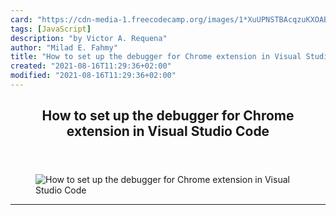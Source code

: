 ```yaml
---
card: "https://cdn-media-1.freecodecamp.org/images/1*XuUPNSTBAcqzuKXOABL-_w.png"
tags: [JavaScript]
description: "by Victor A. Requena"
author: "Milad E. Fahmy"
title: "How to set up the debugger for Chrome extension in Visual Studio Code"
created: "2021-08-16T11:29:36+02:00"
modified: "2021-08-16T11:29:36+02:00"
---
```

<div class="site-wrapper">
<main id="site-main" class="site-main outer">
<div class="inner">
<article class="post-full post tag-javascript tag-debugging tag-tech tag-technology tag-programming ">
<header class="post-full-header">
<h1 class="post-full-title">How to set up the debugger for Chrome extension in Visual Studio Code</h1>
</header>
<figure class="post-full-image">
<picture>
<source media="(max-width: 700px)" sizes="1px" srcset="data:image/gif;base64,R0lGODlhAQABAIAAAAAAAP///yH5BAEAAAAALAAAAAABAAEAAAIBRAA7 1w">
<source media="(min-width: 701px)" sizes="(max-width: 800px) 400px,
(max-width: 1170px) 700px,
1400px" srcset="https://cdn-media-1.freecodecamp.org/images/1*XuUPNSTBAcqzuKXOABL-_w.png 300w,
https://cdn-media-1.freecodecamp.org/images/1*XuUPNSTBAcqzuKXOABL-_w.png 600w,
https://cdn-media-1.freecodecamp.org/images/1*XuUPNSTBAcqzuKXOABL-_w.png 1000w,
https://cdn-media-1.freecodecamp.org/images/1*XuUPNSTBAcqzuKXOABL-_w.png 2000w">
<img onerror="this.style.display='none'" src="https://cdn-media-1.freecodecamp.org/images/1*XuUPNSTBAcqzuKXOABL-_w.png" alt="How to set up the debugger for Chrome extension in Visual Studio Code">
</picture>
</figure>
<section class="post-full-content">
<div class="post-content medium-migrated-article">
</div>
<hr>
</section>
</article>
</div>
</main>
</div>
<!-- Google Tag Manager (noscript) -->
<!-- End Google Tag Manager (noscript) -->
